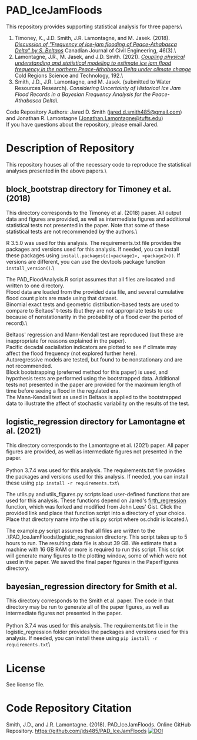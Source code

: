 # PAD_IceJamFloods

This repository provides supporting statistical analysis for three papers:\
1. Timoney, K., J.D. Smith, J.R. Lamontagne, and M. Jasek. (2018). [*Discussion of "Frequency of ice-jam flooding of Peace-Athabasca Delta" by S. Beltaos*](https://doi.org/10.1139/cjce-2018-0409) Canadian Journal of Civil Engineering, 46(3).\
2. Lamontagne, J.R., M. Jasek, and J.D. Smith. (2021). [*Coupling physical understanding and statistical modeling to estimate ice jam flood frequency in the northern Peace-Athabasca Delta under climate change*](https://doi.org/10.1016/j.coldregions.2021.103383) Cold Regions Science and Technology, 192.\
3. Smith, J.D., J.R. Lamontagne, and M. Jasek. (submitted to Water Resources Research). *Considering Uncertainty of Historical Ice Jam Flood Records in a Bayesian Frequency Analysis for the Peace-Athabasca Delta*\

Code Repository Authors: Jared D. Smith (jared.d.smith485@gmail.com) and Jonathan R. Lamontagne (Jonathan.Lamontagne@tufts.edu)\
If you have questions about the repository, please email Jared.

# Description of Repository
This repository houses all of the necessary code to reproduce the statistical analyses presented in the above papers.\

## **block_bootstrap directory for Timoney et al. (2018)**
This directory corresponds to the Timoney et al. (2018) paper. All output data and figures are provided, as well as intermediate figures and additional statistical tests not presented in the paper. Note that some of these statistical tests are not recommended by the authors.\

R 3.5.0 was used for this analysis. The requirements.txt file provides the packages and versions used for this analysis. If needed, you can install these packages using `install.packages(c(<package1>, <package2>))`. If versions are different, you can use the devtools package function `install_version()`.\

The PAD_FloodAnalysis.R script assumes that all files are located and written to one directory.\
Flood data are loaded from the provided data file, and several cumulative flood count plots are made using that dataset.\
Binomial exact tests and geometric distribution-based tests are used to compare to Beltaos' t-tests (but they are not appropriate tests to use because of nonstationarity in the probability of a flood over the period of record).\

Beltaos' regression and Mann-Kendall test are reproduced (but these are inappropriate for reasons explained in the paper).\
Pacific decadal osciallation indicators are plotted to see if climate may affect the flood frequency (not explored further here).\
Autoregressive models are tested, but found to be nonstationary and are not recommended.\
Block bootstrapping (preferred method for this paper) is used, and hypothesis tests are performed using the bootstrapped data. Additional tests not presented in the paper are provided for the maximum length of time before seeing a flood in the regulated era.\
The Mann-Kendall test as used in Beltaos is applied to the bootstrapped data to illustrate the affect of stochastic variability on the results of the test.

## **logistic_regression directory for Lamontagne et al. (2021)**
This directory corresponds to the Lamontagne et al. (2021) paper. All paper figures are provided, as well as intermediate figures not presented in the paper.\
\
Python 3.7.4 was used for this analysis. The requirements.txt file provides the packages and versions used for this analysis. If needed, you can install these using `pip install -r requirements.txt`\

The utils.py and utils_figures.py scripts load user-defined functions that are used for this analysis. These functions depend on Jared's [firth_regression](https://gist.github.com/jds485/fd737a8314d45485f7e11f588baf88b9) function, which was forked and modified from John Lees' Gist. Click the provided link and place that function script into a directory of your choice. Place that directory name into the utils.py script where os.chdir is located.\

The example.py script assumes that all files are written to the .\PAD_IceJamFloods\logistic_regression directory. This script takes up to 5 hours to run. The resulting data file is about 39 GB. We estimate that a machine with 16 GB RAM or more is required to run this script. This script will generate many figures to the plotting window, some of which were not used in the paper. We saved the final paper figures in the PaperFigures directory.

## **bayesian_regression directory for Smith et al.**
This directory corresponds to the Smith et al. paper. The code in that directory may be run to generate all of the paper figures, as well as intermediate figures not presented in the paper.\
\
Python 3.7.4 was used for this analysis. The requirements.txt file in the logistic_regression folder provides the packages and versions used for this analysis. If needed, you can install these using `pip install -r requirements.txt`\

# License
See license file.

# Code Repository Citation
Smith, J.D., and J.R. Lamontagne. (2018). PAD_IceJamFloods. Online GitHub Repository. https://github.com/jds485/PAD_IceJamFloods
[![DOI](https://zenodo.org/badge/DOI/10.5281/zenodo.4474826.svg)](https://doi.org/10.5281/zenodo.4474826)
